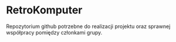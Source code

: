 # RetroKomputer
Repozytorium github potrzebne do realizacji projektu oraz sprawnej współpracy pomiędzy członkami grupy.
